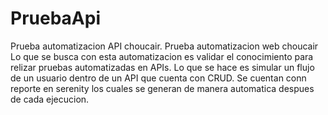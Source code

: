# PruebaApi
Prueba automatizacion API choucair.
Prueba automatizacion web choucair Lo que se busca con esta automatizacion es validar el conocimiento para relizar pruebas automatizadas en APIs. 
Lo que se hace es simular un flujo de un usuario dentro de un API que cuenta con CRUD.
Se cuentan conn reporte en serenity los cuales se generan de manera automatica despues de cada ejecucion.
